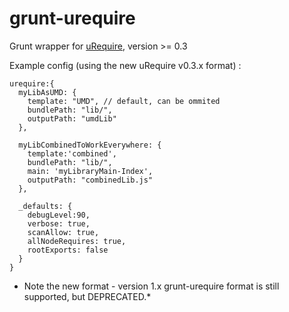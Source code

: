 grunt-urequire
==============

Grunt wrapper for [uRequire](https://github.com/anodynos/uRequire), version >= 0.3

Example config (using the new uRequire v0.3.x format) :

    urequire:{
      myLibAsUMD: {
        template: "UMD", // default, can be ommited
        bundlePath: "lib/",
        outputPath: "umdLib"
      },

      myLibCombinedToWorkEverywhere: {
        template:'combined',
        bundlePath: "lib/",
        main: 'myLibraryMain-Index',
        outputPath: "combinedLib.js"
      },

      _defaults: {
        debugLevel:90,
        verbose: true,
        scanAllow: true,
        allNodeRequires: true,
        rootExports: false
      }
    }

* Note the new format - version 1.x grunt-urequire format is still supported, but DEPRECATED.*